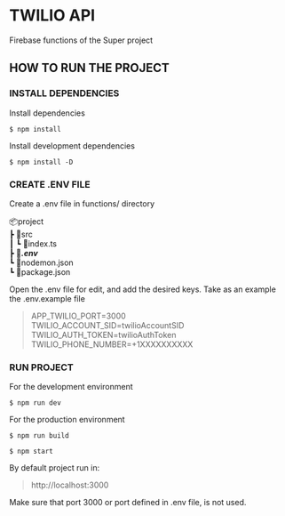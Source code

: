 # TWILIO API

Firebase functions of the Super project

## HOW TO RUN THE PROJECT

### INSTALL DEPENDENCIES

Install dependencies

`$ npm install`

Install development dependencies

`$ npm install -D`

### CREATE .ENV FILE

Create a .env file in functions/ directory

📦project  
┣ 📂src  
┃ ┗ 📜index.ts  
┣ 📜**_.env_**  
┗ 📜nodemon.json  
┗ 📜package.json  

Open the .env file for edit, and add the desired keys. Take as an example the .env.example file

> APP_TWILIO_PORT=3000  
> TWILIO_ACCOUNT_SID=twilioAccountSID  
> TWILIO_AUTH_TOKEN=twilioAuthToken  
> TWILIO_PHONE_NUMBER=+1XXXXXXXXXX  

### RUN PROJECT

For the development environment

`$ npm run dev`

For the production environment

`$ npm run build`

`$ npm start`

By default project run in:

> http://localhost:3000

Make sure that port 3000 or port defined in .env file, is not used.